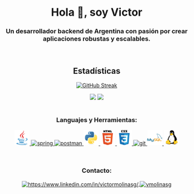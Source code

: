 <h1 align="center">Hola 👋, soy Victor</h1>
<h3 align="center">Un desarrollador backend de Argentina con pasión por crear aplicaciones robustas y escalables.</h3>
<br>

<div align="center">

## Estadísticas

[![GitHub Streak](https://streak-stats.demolab.com/?user=vmolinas&locale=es_AR&theme=black-ice&currStreakNum=2FD3EB&fire=pink&sideLabels=FFF&date_format=dF[,Y])](https://git.io/streak-stats)

<img height="170em" src="https://github-readme-stats-sigma-five.vercel.app/api?username=vmolinas&show_icons=true&theme=dark&count_private=true" />

<img height="170em" src="https://github-readme-stats-sigma-five.vercel.app/api/top-langs/?username=vmolinas&layout=compact&show_icons=true&theme=dark&count_private=true)](https://git.io/streak-stats"/>

</div>
<br>

<h3 align="center">Languajes y Herramientas:</h3>
<p align="center">
    <a href="https://www.java.com" target="_blank" rel="noreferrer">
        <img src="https://raw.githubusercontent.com/devicons/devicon/master/icons/java/java-original.svg" alt="java"
            width="40" height="40" />
    </a>
    <a href="https://spring.io/" target="_blank" rel="noreferrer">
        <img src="https://www.vectorlogo.zone/logos/springio/springio-icon.svg" alt="spring" width="40" height="40" />
    </a>
    <a href="https://postman.com" target="_blank" rel="noreferrer">
        <img src="https://www.vectorlogo.zone/logos/getpostman/getpostman-icon.svg" alt="postman" width="40"
            height="40" />
    </a>
    <a href="https://www.python.org" target="_blank" rel="noreferrer">
        <img src="https://raw.githubusercontent.com/devicons/devicon/master/icons/python/python-original.svg"
            alt="python" width="40" height="40" />
    </a>
    <a href="https://www.w3.org/html/" target="_blank" rel="noreferrer">
        <img src="https://raw.githubusercontent.com/devicons/devicon/master/icons/html5/html5-original-wordmark.svg"
            alt="html5" width="40" height="40" />
    </a>
    <a href="https://www.w3schools.com/css/" target="_blank" rel="noreferrer">
        <img src="https://raw.githubusercontent.com/devicons/devicon/master/icons/css3/css3-original-wordmark.svg"
            alt="css3" width="40" height="40" />
    </a>
    <a href="https://git-scm.com/" target="_blank" rel="noreferrer">
        <img src="https://www.vectorlogo.zone/logos/git-scm/git-scm-icon.svg" alt="git" width="40" height="40" />
    </a>
    <a href="https://www.mysql.com/" target="_blank" rel="noreferrer">
        <img src="https://raw.githubusercontent.com/devicons/devicon/master/icons/mysql/mysql-original-wordmark.svg"
            alt="mysql" width="40" height="40" />
    </a>
    <a href="https://www.linux.org/" target="_blank" rel="noreferrer">
        <img src="https://raw.githubusercontent.com/devicons/devicon/master/icons/linux/linux-original.svg" alt="linux"
            width="40" height="40" />
    </a>
</p>
<br>

<h3 align="center">Contacto:</h3>
<p align="center">
    <a href="https://www.linkedin.com/in/vmolinasg/" target="blank">
        <img align="center"
            src="https://raw.githubusercontent.com/rahuldkjain/github-profile-readme-generator/master/src/images/icons/Social/linked-in-alt.svg"
            alt="https://www.linkedin.com/in/victormolinasg/" height="30" width="40" />
    </a>
    <a href="https://twitter.com/vmolinasg" target="blank">
        <img align="center"
            src="https://raw.githubusercontent.com/rahuldkjain/github-profile-readme-generator/master/src/images/icons/Social/twitter.svg"
            alt="vmolinasg" height="30" width="40" />
    </a>
</p>
